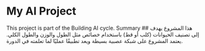 # My AI Project
This project is part of the Building AI cycle.
Summary ##
هذا المشروع يهدف إلى تصنيف الحيوانات (كلب أو قط) باستخدام خصائص مثل الطول والوزن والطول الكلي. يعتمد المشروع على شبكة عصبية بسيطة ويعد تطبيقًا عمليًا لما تعلمته في الدورة.
